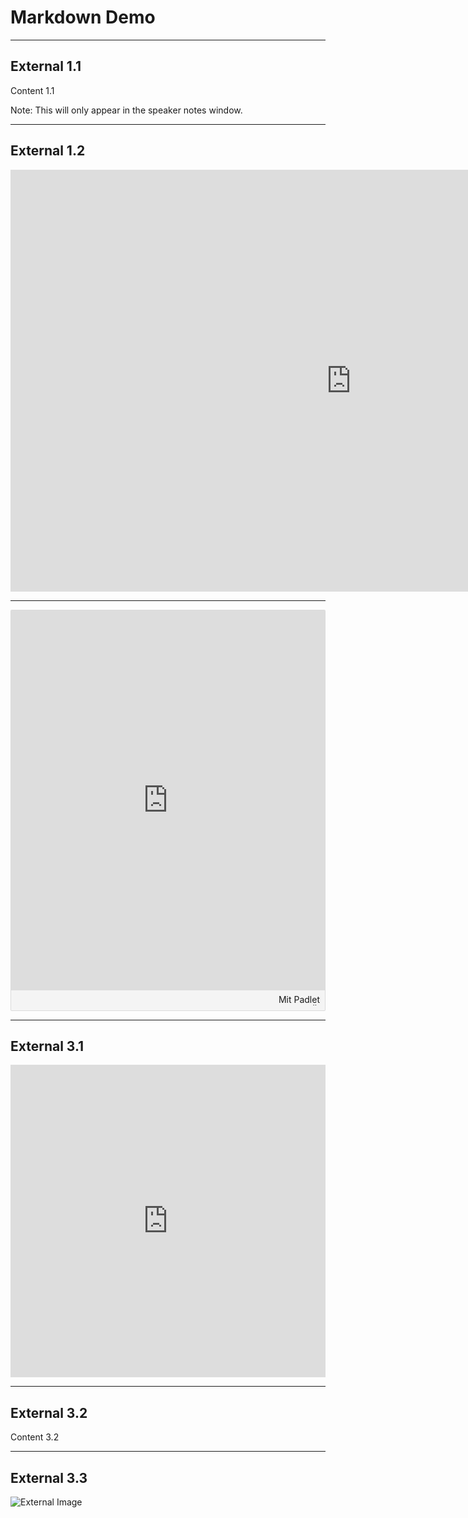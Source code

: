 # Markdown Demo

---

## External 1.1

Content 1.1

Note: This will only appear in the speaker notes window.

----

## External 1.2

<iframe src="https://h5p.org/h5p/embed/617" width="1090" height="675" frameborder="0" allowfullscreen="allowfullscreen" allow="geolocation *; microphone *; camera *; midi *; encrypted-media *"></iframe>


---

<div class="padlet-embed" style="border:1px solid rgba(0,0,0,0.1);border-radius:2px;box-sizing:border-box;overflow:hidden;position:relative;width:100%;background:#F4F4F4"><p style="padding:0;margin:0"><iframe src="https://padlet.com/embed/adk8waz2ij6uiwxg" frameborder="0" allow="camera;microphone;geolocation" style="width:100%;height:608px;display:block;padding:0;margin:0"></iframe></p><div style="padding:8px;text-align:right;margin:0;"><a href="https://padlet.com?ref=embed" style="padding:0;margin:0;border:none;display:block;line-height:1;height:16px" target="_blank"><img src="https://padlet.net/embeds/made_with_padlet.png" width="86" height="16" style="padding:0;margin:0;background:none;border:none;display:inline;box-shadow:none" alt="Mit Padlet erstellt"></a></div></div>


---

## External 3.1

<iframe src="https://quizlet.com/274426489/match/embed?i=171y5x&x=1jj1" height="500" width="100%" style="border:0"></iframe>

----

## External 3.2

Content 3.2

----

## External 3.3

![External Image](https://s3.amazonaws.com/static.slid.es/logo/v2/slides-symbol-512x512.png)
